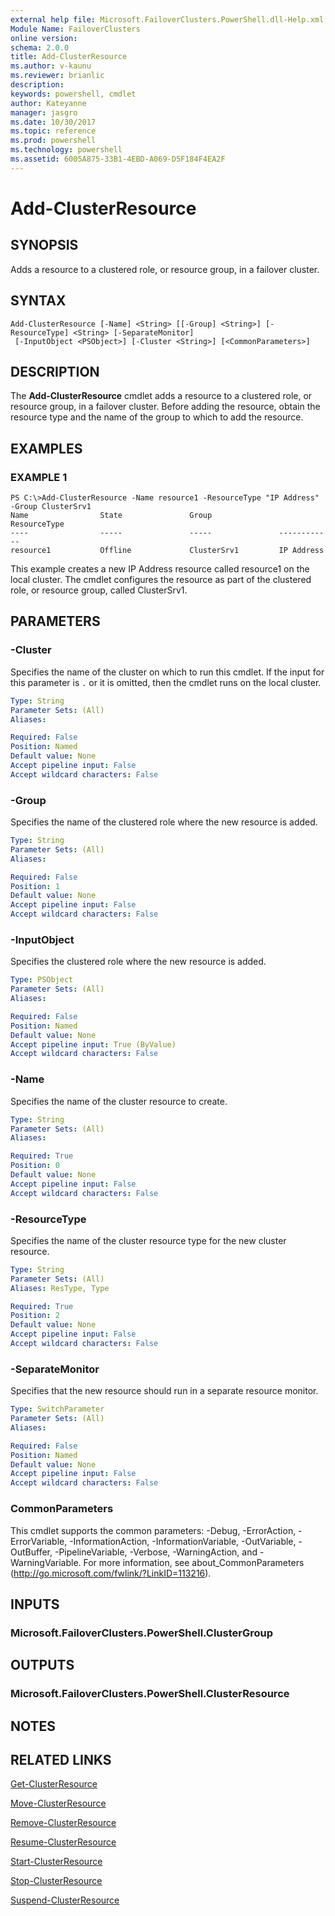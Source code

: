 ```yaml
---
external help file: Microsoft.FailoverClusters.PowerShell.dll-Help.xml
Module Name: FailoverClusters
online version: 
schema: 2.0.0
title: Add-ClusterResource
ms.author: v-kaunu
ms.reviewer: brianlic
description: 
keywords: powershell, cmdlet
author: Kateyanne
manager: jasgro
ms.date: 10/30/2017
ms.topic: reference
ms.prod: powershell
ms.technology: powershell
ms.assetid: 6005A875-33B1-4EBD-A069-D5F184F4EA2F
---
```


# Add-ClusterResource

## SYNOPSIS
Adds a resource to a clustered role, or resource group, in a failover cluster.

## SYNTAX

```
Add-ClusterResource [-Name] <String> [[-Group] <String>] [-ResourceType] <String> [-SeparateMonitor]
 [-InputObject <PSObject>] [-Cluster <String>] [<CommonParameters>]
```

## DESCRIPTION
The **Add-ClusterResource** cmdlet adds a resource to a clustered role, or resource group, in a failover cluster.
Before adding the resource, obtain the resource type and the name of the group to which to add the resource.

## EXAMPLES

### EXAMPLE 1
```
PS C:\>Add-ClusterResource -Name resource1 -ResourceType "IP Address" -Group ClusterSrv1
Name                State               Group               ResourceType 
----                -----               -----               ------------        
resource1           Offline             ClusterSrv1         IP Address
```

This example creates a new IP Address resource called resource1 on the local cluster.
The cmdlet configures the resource as part of the clustered role, or resource group, called ClusterSrv1.

## PARAMETERS

### -Cluster
Specifies the name of the cluster on which to run this cmdlet.
If the input for this parameter is `.` or it is omitted, then the cmdlet runs on the local cluster.

```yaml
Type: String
Parameter Sets: (All)
Aliases: 

Required: False
Position: Named
Default value: None
Accept pipeline input: False
Accept wildcard characters: False
```

### -Group
Specifies the name of the clustered role where the new resource is added.

```yaml
Type: String
Parameter Sets: (All)
Aliases: 

Required: False
Position: 1
Default value: None
Accept pipeline input: False
Accept wildcard characters: False
```

### -InputObject
Specifies the clustered role where the new resource is added.

```yaml
Type: PSObject
Parameter Sets: (All)
Aliases: 

Required: False
Position: Named
Default value: None
Accept pipeline input: True (ByValue)
Accept wildcard characters: False
```

### -Name
Specifies the name of the cluster resource to create.

```yaml
Type: String
Parameter Sets: (All)
Aliases: 

Required: True
Position: 0
Default value: None
Accept pipeline input: False
Accept wildcard characters: False
```

### -ResourceType
Specifies the name of the cluster resource type for the new cluster resource.

```yaml
Type: String
Parameter Sets: (All)
Aliases: ResType, Type

Required: True
Position: 2
Default value: None
Accept pipeline input: False
Accept wildcard characters: False
```

### -SeparateMonitor
Specifies that the new resource should run in a separate resource monitor.

```yaml
Type: SwitchParameter
Parameter Sets: (All)
Aliases: 

Required: False
Position: Named
Default value: None
Accept pipeline input: False
Accept wildcard characters: False
```

### CommonParameters
This cmdlet supports the common parameters: -Debug, -ErrorAction, -ErrorVariable, -InformationAction, -InformationVariable, -OutVariable, -OutBuffer, -PipelineVariable, -Verbose, -WarningAction, and -WarningVariable. For more information, see about_CommonParameters (http://go.microsoft.com/fwlink/?LinkID=113216).

## INPUTS

### Microsoft.FailoverClusters.PowerShell.ClusterGroup

## OUTPUTS

### Microsoft.FailoverClusters.PowerShell.ClusterResource

## NOTES

## RELATED LINKS

[Get-ClusterResource](./Get-ClusterResource.md)

[Move-ClusterResource](./Move-ClusterResource.md)

[Remove-ClusterResource](./Remove-ClusterResource.md)

[Resume-ClusterResource](./Resume-ClusterResource.md)

[Start-ClusterResource](./Start-ClusterResource.md)

[Stop-ClusterResource](./Stop-ClusterResource.md)

[Suspend-ClusterResource](./Suspend-ClusterResource.md)

